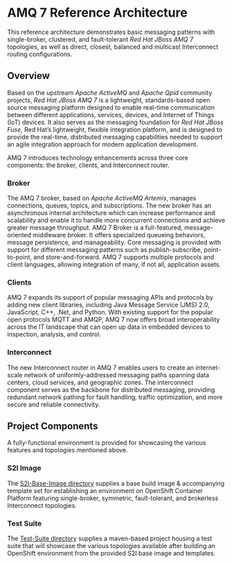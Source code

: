# AMQ 7 Reference Architecture

This reference architecture demonstrates basic messaging patterns with single-broker, clustered, and fault-tolerant _Red Hat JBoss AMQ 7_ topologies, as well as direct, closest, balanced and 
multicast Interconnect routing configurations.

## Overview
Based on the upstream _Apache ActiveMQ_ and _Apache Qpid_ community projects, _Red Hat JBoss AMQ 7_ is a lightweight, standards-based open source messaging platform designed to enable real-time 
communication between different applications, services, devices, and Internet of Things (IoT) devices. It also serves as the messaging foundation for *Red Hat JBoss Fuse*, Red Hat’s lightweight, 
flexible integration platform, and is designed to provide the real-time, distributed messaging capabilities needed to support an agile integration approach for modern application development.

AMQ 7 introduces technology enhancements across three core components: the broker, clients, and Interconnect router.

###  Broker
The AMQ 7 broker, based on _Apache ActiveMQ Artemis_, manages connections, queues, topics, and subscriptions. The new broker has an asynchronous internal architecture which can increase 
performance and scalability and enable it to handle more concurrent connections and achieve greater message throughput. AMQ 7 Broker is a full-featured, message-oriented middleware broker. It 
offers specialized queueing behaviors, message persistence, and manageability. Core messaging is provided with support for different messaging patterns such as publish-subscribe, point-to-point, 
and store-and-forward. AMQ 7 supports multiple protocols and client languages, allowing integration of many, if not all, application assets.

###  Clients
AMQ 7 expands its support of popular messaging APIs and protocols by adding new client libraries, including Java Message Service (JMS) 2.0, JavaScript, C++, .Net, and Python. With existing 
support for the popular open protocols MQTT and AMQP, AMQ 7 now offers broad interoperability across the IT landscape that can open up data in embedded devices to inspection, analysis, and control.

### Interconnect
The new Interconnect router in AMQ 7 enables users to create an internet-scale network of uniformly-addressed messaging paths spanning data centers, cloud services, and geographic zones. The 
interconnect component serves as the backbone for distributed messaging, providing redundant network pathing for fault handling, traffic optimization, and more secure and reliable connectivity.

## Project Components

A fully-functional environment is provided for showcasing the various features and topologies mentioned above.

### S2I Image

The [S2I-Base-Image directory](/S2I-Base-Image) supplies a base build image & accompanying template set for establishing an environment on OpenShift Container Platform featuring single-broker, symmetric, 
fault-tolerant, and brokerless Interconnect topologies.

### Test Suite 

The [Test-Suite directory](Test-Suite) supplies a maven-based project housing a test suite that will showcase the various topologies available after building an OpenShift environment from the provided S2I 
base image and templates.
